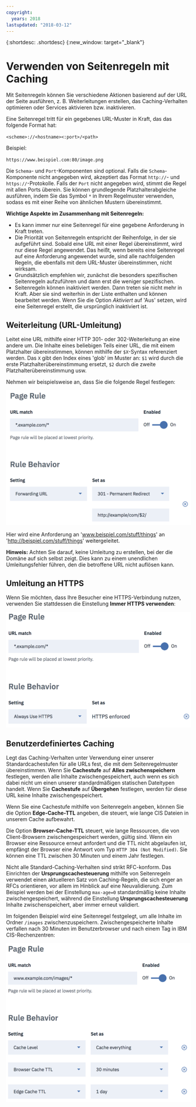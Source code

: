 ```yaml
---
copyright:
  years: 2018
lastupdated: "2018-03-12"
---
```


{:shortdesc: .shortdesc}
{:new_window: target="_blank"}

# Verwenden von Seitenregeln mit Caching

Mit Seitenregeln können Sie verschiedene Aktionen basierend auf der URL der Seite ausführen, z. B. Weiterleitungen erstellen, das Caching-Verhalten optimieren oder Services aktivieren bzw. inaktivieren. 

Eine Seitenregel tritt für ein gegebenes URL-Muster in Kraft, das das folgende Format hat: 

`<scheme>://<hostname><:port>/<path>`

Beispiel: 

`https://www.beispiel.com:80/image.png`

Die `Schema`- und `Port`-Komponenten sind optional. Falls die `Schema`-Komponente nicht angegeben wird, akzeptiert das Format `http://`- und `https://`-Protokolle. Falls der `Port` nicht angegeben wird, stimmt die Regel mit allen Ports überein. Sie können grundlegende Platzhalterabgleiche ausführen, indem Sie das Symbol `*` in Ihrem Regelmuster verwenden, sodass es mit einer Reihe von ähnlichen Mustern übereinstimmt. 

**Wichtige Aspekte im Zusammenhang mit Seitenregeln:**

 * Es kann immer nur eine Seitenregel für eine gegebene Anforderung in Kraft treten. 
 * Die Priorität von Seitenregeln entspricht der Reihenfolge, in der sie aufgeführt sind. Sobald eine URL mit einer Regel übereinstimmt, wird nur diese Regel angewendet. Das heißt, wenn bereits eine Seitenregel auf eine Anforderung angewendet wurde, sind alle nachfolgenden Regeln, die ebenfalls mit dem URL-Muster übereinstimmen, nicht wirksam.  
 * Grundsätzlich empfehlen wir, zunächst die besonders spezifischen Seitenregeln aufzuführen und dann erst die weniger spezifischen. 
 * Seitenregeln können inaktiviert werden. Dann treten sie nicht mehr in Kraft. Aber sie sind weiterhin in der Liste enthalten und können bearbeitet werden. Wenn Sie die Option *Aktiviert* auf 'Aus' setzen, wird eine Seitenregel erstellt, die ursprünglich inaktiviert ist. 


## Weiterleitung (URL-Umleitung)
Leitet eine URL mithilfe einer HTTP 301- oder 302-Weiterleitung an eine andere um. Die Inhalte eines beliebigen Teils einer URL, die mit einem Platzhalter übereinstimmen, können mithilfe der `$X`-Syntax referenziert werden. Das `X` gibt den Index eines 'glob' im Muster an: `$1` wird durch die erste Platzhalterübereinstimmung ersetzt, `$2` durch die zweite Platzhalterübereinstimmung usw. 

Nehmen wir beispielsweise an, dass Sie die folgende Regel festlegen: 

![Abbildung](images/url-redirection-example.png)

Hier wird eine Anforderung an 'www.beispiel.com/stuff/things' an 'http://beispiel.com/stuff/things' weitergeleitet. 

**Hinweis:** Achten Sie darauf, keine Umleitung zu erstellen, bei der die Domäne auf sich selbst zeigt. Dies kann zu einem unendlichen Umleitungsfehler führen, den die betroffene URL nicht auflösen kann. 


## Umleitung an HTTPS
Wenn Sie möchten, dass Ihre Besucher eine HTTPS-Verbindung nutzen, verwenden Sie stattdessen die Einstellung **Immer HTTPS verwenden**: 

![Abbildung 2](images/url-matching-patterns.png)


## Benutzerdefiniertes Caching
Legt das Caching-Verhalten unter Verwendung einer unserer Standardcachestufen für alle URLs fest, die mit dem Seitenregelmuster übereinstimmen. Wenn Sie **Cachestufe** auf **Alles zwischenspeichern** festlegen, werden alle Inhalte zwischengespeichert, auch wenn es sich dabei nicht um einen unserer standardmäßigen statischen Dateitypen handelt. Wenn Sie **Cachestufe** auf **Übergehen** festlegen, werden für diese URL keine Inhalte zwischengespeichert. 

Wenn Sie eine Cachestufe mithilfe von Seitenregeln angeben, können Sie die Option **Edge-Cache-TTL** angeben, die steuert, wie lange CIS Dateien in unserem Cache aufbewahrt. 

Die Option **Browser-Cache-TTL** steuert, wie lange Ressourcen, die von Client-Browsern zwischengespeichert werden, gültig sind. Wenn ein Browser eine Ressource erneut anfordert und die TTL nicht abgelaufen ist, empfängt der Browser eine Antwort vom Typ `HTTP 304 (Not Modified)`. Sie können eine TTL zwischen 30 Minuten und einem Jahr festlegen. 

Nicht alle Standard-Caching-Verhalten sind strikt RFC-konform. Das Einrichten der **Ursprungscachesteuerung** mithilfe von Seitenregeln verwendet einen aktuelleren Satz von Caching-Regeln, die sich enger an RFCs orientieren, vor allem im Hinblick auf eine Neuvalidierung. Zum Beispiel werden bei der Einstellung `max-age=0` standardmäßig keine Inhalte zwischengespeichert, während die Einstellung **Ursprungscachesteuerung** Inhalte zwischenspeichert, aber immer erneut validiert. 

Im folgenden Beispiel wird eine Seitenregel festgelegt, um alle Inhalte im Ordner `/images` zwischenzuspeichern. Zwischengespeicherte Inhalte verfallen nach 30 Minuten im Benutzerbrowser und nach einem Tag in IBM CIS-Rechenzentren: 

![Abbildung 3](images/url-example.png)
